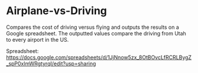 # Airplane-vs-Driving
Compares the cost of driving versus flying and outputs the results on a Google spreadsheet. The outputted values compare the driving from Utah to every airport in the US.

Spreadsheet: https://docs.google.com/spreadsheets/d/1JjNnow5zx_8OtBOvcLfRCRLBygZ_spP0xlmWRgtyrqI/edit?usp=sharing

